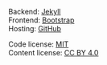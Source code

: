 Backend: [Jekyll](https://jekyllrb.com/)  
Frontend: [Bootstrap](http://getbootstrap.com/)  
Hosting: [GitHub](https://pages.github.com/)  

Code license: [MIT](https://choosealicense.com/licenses/mit/)  
Content license: [CC BY 4.0](https://creativecommons.org/licenses/by/4.0/)  
